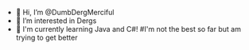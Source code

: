 - 👋 Hi, I’m @DumbDergMerciful
- 👀 I’m interested in Dergs
- 🌱 I'm currently learning Java and C#!
#I'm not the best so far but am trying to get better

